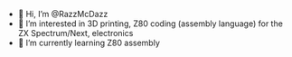 - 👋 Hi, I’m @RazzMcDazz
- 👀 I’m interested in 3D printing, Z80 coding (assembly language) for the ZX Spectrum/Next, electronics
- 🌱 I’m currently learning Z80 assembly


<!---
RazzMcDazz/RazzMcDazz is a ✨ special ✨ repository because its `README.md` (this file) appears on your GitHub profile.
You can click the Preview link to take a look at your changes.
--->
